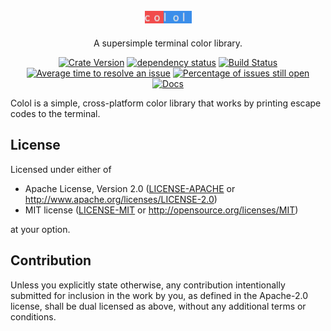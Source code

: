 <h1 style="width: 100%; text-align: center"><img src="logo.png" align="center" width="75" alt="Colol" /></h1>
<p align="center">A supersimple terminal color library.</p>
<p align="center">
<a href="https://crates.io/crates/colol"><img alt="Crate Version" src="https://img.shields.io/crates/v/colol.svg" /></a>
<a href="https://deps.rs/repo/github/JoelEllis/colol"><img alt="dependency status" src="https://deps.rs/repo/github/JoelEllis/colol/status.svg" /></a>
<a href="https://travis-ci.org/derpmarine168/colol"><img alt="Build Status" src="https://travis-ci.org/JoelEllis/colol.svg?branch=master" /></a>
<a href="https://isitmaintained.com/project/JoelEllis/colol" title="Average time to resolve an issue"><img src="https://isitmaintained.com/badge/resolution/JoelEllis/colol.svg" alt="Average time to resolve an issue"></a>
<a href="https://isitmaintained.com/project/JoelEllis/colol" title="Percentage of issues still open"><img src="https://isitmaintained.com/badge/open/JoelEllis/colol.svg" alt="Percentage of issues still open"></a>
<a href="https://docs.rs/colol/" title="Documentation"><img src="https://docs.rs/colol/badge.svg" alt="Docs"></a>
</p>

Colol is a simple, cross-platform color library that works by printing escape codes to the terminal.

## License

Licensed under either of

* Apache License, Version 2.0
   ([LICENSE-APACHE](LICENSE-APACHE) or <http://www.apache.org/licenses/LICENSE-2.0>)
* MIT license
   ([LICENSE-MIT](LICENSE-MIT) or <http://opensource.org/licenses/MIT>)

at your option.

## Contribution

Unless you explicitly state otherwise, any contribution intentionally submitted
for inclusion in the work by you, as defined in the Apache-2.0 license, shall be
dual licensed as above, without any additional terms or conditions.
